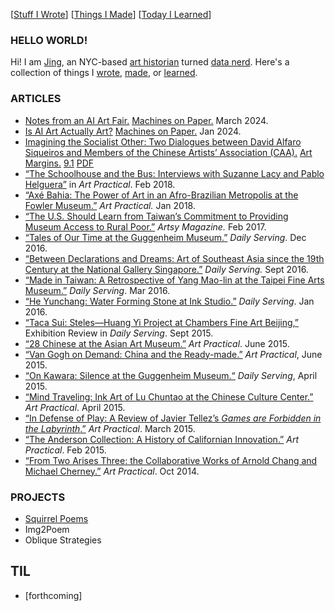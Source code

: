 [[Stuff I Wrote](./#articles)] [[Things I Made](./#projects)] [[Today I Learned](./#til)]

### HELLO WORLD!

Hi! I am [Jing](https://www.linkedin.com/in/jingcao1/), an NYC-based [art historian](https://archive-it.org/home/ArtPractical) turned [data nerd](https://opendata.cityofnewyork.us/how-to/#apidocumentation). Here's a collection of things I [wrote](#articles), [made](#projects), or [learned](#til). 


### ARTICLES

- [Notes from an AI Art Fair.](https://www.machinesonpaper.com/notes-from-paris-deeep-ai-art-fair-review/) [Machines on Paper.](https://www.machinesonpaper.com/) March 2024.
- [Is AI Art Actually Art?](https://www.machinesonpaper.com/is-ai-art-actually-art/) [Machines on Paper.](https://www.machinesonpaper.com/) Jan 2024.
- [Imagining the Socialist Other: Two Dialogues between David Alfaro Siqueiros and Members of the Chinese Artists’ Association (CAA).](https://direct.mit.edu/artm/article/9/1/92/18111/A-Conversation-between-Chinese-Artists-and-Mexican) [Art Margins.](https://artmargins.com/) [9.1](https://artmargins.com/category/print/volume-9-issue-1/) [PDF](https://watermark.silverchair.com/artm_a_00257.pdf?token=AQECAHi208BE49Ooan9kkhW_Ercy7Dm3ZL_9Cf3qfKAc485ysgAAAzcwggMzBgkqhkiG9w0BBwagggMkMIIDIAIBADCCAxkGCSqGSIb3DQEHATAeBglghkgBZQMEAS4wEQQMRMXPqwjhiAIXX8sBAgEQgIIC6l_YpCnhvMWTzKSHbuQkkLZL-zSYO76ez-rDCQqi6K76CZMG-KQEUq2N6ptOTEaxjpqavSA3rkaSftJXk_jKzlTkgww5dhQdma43YWNdzyqeZM2FOGEKk-MalcCgc2ct6ELsPnA5CtFnoMq5C9wkTYcZ0h0UKDv4fQTJAiehAcQY1ESo7CRiXk80UIjST44chcPDTZNvarn01wPCL3UCVYUH6DLUHdGWFfVEWJnwV77ND8Z5FbjdojBNrKGk0hlZGDsceiGPWxEP8oD_idozdn_2zC2PouJfIA_UvGvhw4H-Xxh6UUDQqdql1zJ_XLgOtyrRYouzmG-BjMSOR_J3erJvqU_rUpNHYBwi9toT9pdwTaYN5i_-RxHn73XKqIcxcJXxlMlyYzGV72MIQA8XzeLxCG7f6lxGyY9576R5DRw-J9QIaXs-pOTTrE7Rz5UpzZVK8pRxiXps0cdIX6D-otTHhh44acQmnbko9v6TqIUjBrL5zhXnPtVGMwfDJrgFehsiACSfAH7QuzRMnC-d4sFbUPLN1TSUXBunDGqyHXxSemp4V2YNQgmCj-TkHtR4e4Hr70umL3ysS05ho2W3eZhG76NvAqJZOWUHk0bvp05qi9LvqOH-_tFFL1o1oPuaS3HBk9LDRu6v41xCxjpca-tARJK0RQ5OtKeiw4pF4utInwWbqVH1qodBnA2yWSRrV0OLi8CRpI6tfkuKM4fhlO6aJu0KQHXnQVQseAPq0nbvsHoTOYzmnYvEqWG7eOcg8W8HjVmQe7hh7D3HhAMKj_5DYWprnhn7y0FIaswsVGghzKQ9kNgnuIpX_g3fyzPbqzQc-KOfUXu2NL-l1iAq7vzqAoJgE-04MLAy19p1Kw8BYIhEBpI16ZuiIY4N6cYASIA8WMbmjTDAdXCGwfSeWeC_p05fe7FQFs60IBrBNDGrnhchHs2D_OEhxAoRmsQYRLjpUbXjLAqGkJqzgSvf_bGSWrK7k6EEj93R)
- [“The Schoolhouse and the Bus: Interviews with Suzanne Lacy and Pablo Helguera”](schoolhouse-bus.html) in *Art Practical*. Feb 2018.
- [“Axé Bahia: The Power of Art in an Afro-Brazilian Metropolis at the Fowler Museum.”](axe-bahia.html) *Art Practical.* Jan 2018.
- [“The U.S. Should Learn from Taiwan’s Commitment to Providing Museum Access to Rural Poor.”](https://www.artsy.net/article/artsy-editorial-learn-taiwans-commitment-providing-museum-access-rural-poor) *Artsy Magazine.* Feb 2017.
- [“Tales of Our Time at the Guggenheim Museum.”](guggenheim-tales.html) *Daily Serving*. Dec 2016.
- [“Between Declarations and Dreams: Art of Southeast Asia since the 19th Century at the National Gallery Singapore.”](national-gallery-singapore.html) *Daily Serving.* Sept 2016.
- [“Made in Taiwan: A Retrospective of Yang Mao-lin at the Taipei Fine Arts Museum.”](made-in-taiwan.html) *Daily Serving*. Mar 2016.
- [“He Yunchang: Water Forming Stone at Ink Studio.”](he-ink-stone.html) *Daily Serving*. Jan 2016.
- [“Taca Sui: Steles—Huang Yi Project at Chambers Fine Art Beijing,”](taca-sui.html) Exhibition Review in *Daily Serving*. Sept 2015.
- [“28 Chinese at the Asian Art Museum.”](28-chinese.html) *Art Practical*. June 2015.
- [“Van Gogh on Demand: China and the Ready-made.”](van-gogh-china.html) *Art Practical*, June 2015.
- [“On Kawara: Silence at the Guggenheim Museum.“](on-kawara.html) *Daily Serving*, April 2015.
- [“Mind Traveling: Ink Art of Lu Chuntao at the Chinese Culture Center.”](lu-mind-traveling.html) *Art Practical*. April 2015.
- [“In Defense of Play: A Review of Javier Tellez’s *Games are Forbidden in the Labyrinth*.”](tellez-games.html) *Art Practical*. March 2015.
- [“The Anderson Collection: A History of Californian Innovation.”](anderson.html) *Art Practical*. Feb 2015.
- [“From Two Arises Three: the Collaborative Works of Arnold Chang and Michael Cherney.”](chang-cherney.html) *Art Practical*. Oct 2014.

### PROJECTS
- [Squirrel Poems](https://peoplemakeculture.github.io/squirrel-poems/) 
- Img2Poem
- Oblique Strategies

## TIL
- [forthcoming]
